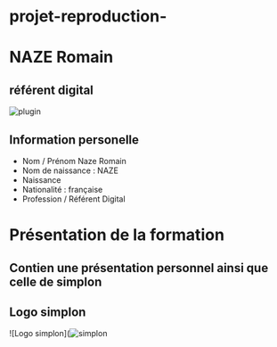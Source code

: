 # projet-reproduction-

# NAZE Romain
## référent digital


![plugin](https://user-images.githubusercontent.com/118919895/221115577-99c96e54-86ce-4783-9656-50768094c5ed.png)

## Information personelle 
* Nom / Prénom Naze Romain
* Nom de naissance : NAZE
* Naissance
* Nationalité : française
* Profession / Référent Digital

# Présentation de la formation

## Contien une présentation personnel ainsi que celle de simplon
## Logo simplon
![Logo simplon](![simplon](https://user-images.githubusercontent.com/118919895/221119993-6ba8226c-3261-4b03-b935-04ffc7392e71.png)

